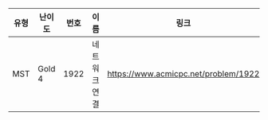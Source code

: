 |유형|난이도|번호|이름|링크|
|------|---|---|---|---|
|MST|Gold 4|1922|네트워크 연결|https://www.acmicpc.net/problem/1922|
